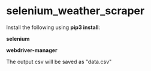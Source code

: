 # selenium_weather_scraper

Install the following using **pip3 install**:

**selenium**

**webdriver-manager**

The output csv will be saved as "data.csv"

